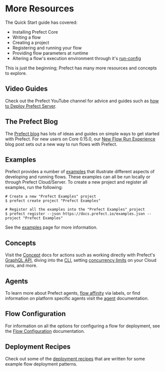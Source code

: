 
# More Resources

The Quick Start guide has covered: 
- Installing Prefect Core
- Writing a flow
- Creating a project
- Registering and running your flow
- Providing flow parameters at runtime
- Altering a flow's execution environment through it's
  [run-config](/orchestration/flow_config/run_configs.md)

This is just the beginning; Prefect has many more resources and concepts to explore.  

## Video Guides

Check out the Prefect YouTube channel for advice and guides such as [how to Deploy Prefect Server](https://youtu.be/yjORjWHyKhg).

## The Prefect Blog

The [Prefect blog](https://www.prefect.io/resources) has lots of ideas and guides on simple ways to get started with Prefect. For new users on Core 0.15.0, our [New Flow Run Experience](https://www.prefect.io/blog/prefect-0-15-0-a-new-flow-run-experience) blog post sets out a new way to run flows with Prefect. 

## Examples

Prefect provides a number of [examples](/core/examples/overview.md) that illustrate
different aspects of developing and running flows. These examples can all be run
locally or through Prefect Cloud/Server. To create a new project and register all
examples, run the following:

```
# Create a new "Prefect Examples" project
$ prefect create project "Prefect Examples"

# Register all the examples into the "Prefect Examples" project
$ prefect register --json https://docs.prefect.io/examples.json --project "Prefect Examples"
```

See the [examples](/core/examples/overview.md) page for more information.

## Concepts

Visit the [Concept](/orchestration/concepts/api.html) docs for actions such as
working directly with Prefect's [GraphQL
API](/orchestration/concepts/graphql.html), diving into the
[CLI](/orchestration/concepts/cli.html), setting [concurrency
limits](/orchestration/concepts/task-concurrency-limiting.html) on your Cloud runs,
and more.

## Agents

To learn more about Prefect agents, [flow
affinity](/orchestration/agents/overview.html#labels) via labels, or find
information on platform specific agents visit the
[agent](/orchestration/agents/overview.html) documentation.

## Flow Configuration

For information on all the options for configuring a flow for deployment, see
the [Flow Configuration](/orchestration/flow_config/overview.html) documentation.


## Deployment Recipes

Check out some of the [deployment
recipes](/orchestration/recipes/configuring_storage.html) that are written
for some example flow deployment patterns.


